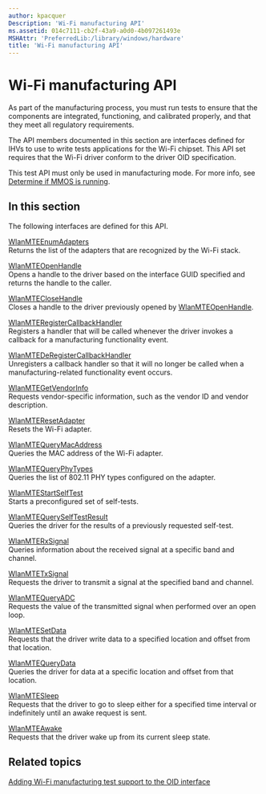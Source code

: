 ```yaml
---
author: kpacquer
Description: 'Wi-Fi manufacturing API'
ms.assetid: 014c7111-cb2f-43a9-a0d0-4b097261493e
MSHAttr: 'PreferredLib:/library/windows/hardware'
title: 'Wi-Fi manufacturing API'
---
```


# Wi-Fi manufacturing API


As part of the manufacturing process, you must run tests to ensure that the components are integrated, functioning, and calibrated properly, and that they meet all regulatory requirements.

The API members documented in this section are interfaces defined for IHVs to use to write tests applications for the Wi-Fi chipset. This API set requires that the Wi-Fi driver conform to the driver OID specification.

This test API must only be used in manufacturing mode. For more info, see [Determine if MMOS is running](determine-if-mmos-is-running.md).

## <span id="In_this_section"></span><span id="in_this_section"></span><span id="IN_THIS_SECTION"></span>In this section


The following interfaces are defined for this API.

<span id="WlanMTEEnumAdapters"></span><span id="wlanmteenumadapters"></span><span id="WLANMTEENUMADAPTERS"></span>[WlanMTEEnumAdapters](wlanmteenumadapters.md)  
Returns the list of the adapters that are recognized by the Wi-Fi stack.

<span id="WlanMTEOpenHandle"></span><span id="wlanmteopenhandle"></span><span id="WLANMTEOPENHANDLE"></span>[WlanMTEOpenHandle](wlanmteopenhandle.md)  
Opens a handle to the driver based on the interface GUID specified and returns the handle to the caller.

<span id="WlanMTECloseHandle"></span><span id="wlanmteclosehandle"></span><span id="WLANMTECLOSEHANDLE"></span>[WlanMTECloseHandle](wlanmteclosehandle.md)  
Closes a handle to the driver previously opened by [WlanMTEOpenHandle](wlanmteopenhandle.md).

<span id="WlanMTERegisterCallbackHandler"></span><span id="wlanmteregistercallbackhandler"></span><span id="WLANMTEREGISTERCALLBACKHANDLER"></span>[WlanMTERegisterCallbackHandler](wlanmteregistercallbackhandler.md)  
Registers a handler that will be called whenever the driver invokes a callback for a manufacturing functionality event.

<span id="WlanMTEDeRegisterCallbackHandler"></span><span id="wlanmtederegistercallbackhandler"></span><span id="WLANMTEDEREGISTERCALLBACKHANDLER"></span>[WlanMTEDeRegisterCallbackHandler](wlanmtederegistercallbackhandler.md)  
Unregisters a callback handler so that it will no longer be called when a manufacturing-related functionality event occurs.

<span id="WlanMTEGetVendorInfo"></span><span id="wlanmtegetvendorinfo"></span><span id="WLANMTEGETVENDORINFO"></span>[WlanMTEGetVendorInfo](wlanmtegetvendorinfo.md)  
Requests vendor-specific information, such as the vendor ID and vendor description.

<span id="WlanMTEResetAdapter"></span><span id="wlanmteresetadapter"></span><span id="WLANMTERESETADAPTER"></span>[WlanMTEResetAdapter](wlanmteresetadapter.md)  
Resets the Wi-Fi adapter.

<span id="WlanMTEQueryMacAddress"></span><span id="wlanmtequerymacaddress"></span><span id="WLANMTEQUERYMACADDRESS"></span>[WlanMTEQueryMacAddress](wlanmtequerymacaddress.md)  
Queries the MAC address of the Wi-Fi adapter.

<span id="WlanMTEQueryPhyTypes"></span><span id="wlanmtequeryphytypes"></span><span id="WLANMTEQUERYPHYTYPES"></span>[WlanMTEQueryPhyTypes](wlanmtequeryphytypes.md)  
Queries the list of 802.11 PHY types configured on the adapter.

<span id="WlanMTEStartSelfTest"></span><span id="wlanmtestartselftest"></span><span id="WLANMTESTARTSELFTEST"></span>[WlanMTEStartSelfTest](wlanmtestartselftest.md)  
Starts a preconfigured set of self-tests.

<span id="WlanMTEQuerySelfTestResult"></span><span id="wlanmtequeryselftestresult"></span><span id="WLANMTEQUERYSELFTESTRESULT"></span>[WlanMTEQuerySelfTestResult](wlanmtequeryselftestresult.md)  
Queries the driver for the results of a previously requested self-test.

<span id="WlanMTERxSignal"></span><span id="wlanmterxsignal"></span><span id="WLANMTERXSIGNAL"></span>[WlanMTERxSignal](wlanmterxsignal.md)  
Queries information about the received signal at a specific band and channel.

<span id="WlanMTETxSignal"></span><span id="wlanmtetxsignal"></span><span id="WLANMTETXSIGNAL"></span>[WlanMTETxSignal](wlanmtetxsignal.md)  
Requests the driver to transmit a signal at the specified band and channel.

<span id="WlanMTEQueryADC"></span><span id="wlanmtequeryadc"></span><span id="WLANMTEQUERYADC"></span>[WlanMTEQueryADC](wlanmtequeryadc.md)  
Requests the value of the transmitted signal when performed over an open loop.

<span id="WlanMTESetData"></span><span id="wlanmtesetdata"></span><span id="WLANMTESETDATA"></span>[WlanMTESetData](wlanmtesetdata.md)  
Requests that the driver write data to a specified location and offset from that location.

<span id="WlanMTEQueryData"></span><span id="wlanmtequerydata"></span><span id="WLANMTEQUERYDATA"></span>[WlanMTEQueryData](wlanmtequerydata.md)  
Queries the driver for data at a specific location and offset from that location.

<span id="WlanMTESleep"></span><span id="wlanmtesleep"></span><span id="WLANMTESLEEP"></span>[WlanMTESleep](wlanmtesleep.md)  
Requests that the driver to go to sleep either for a specified time interval or indefinitely until an awake request is sent.

<span id="WlanMTEAwake"></span><span id="wlanmteawake"></span><span id="WLANMTEAWAKE"></span>[WlanMTEAwake](wlanmteawake.md)  
Requests that the driver wake up from its current sleep state.

## <span id="related_topics"></span>Related topics


[Adding Wi-Fi manufacturing test support to the OID interface](adding-wi-fi-manufacturing-test-support-to-the-oid-interface.md)

 

 






